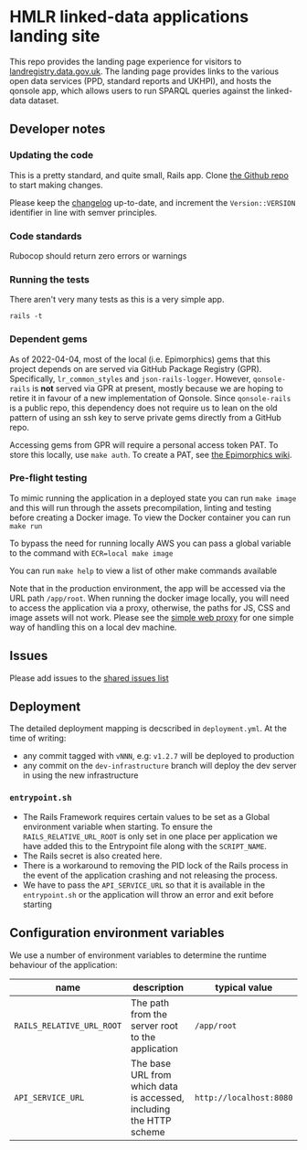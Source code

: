 # HMLR linked-data applications landing site

This repo provides the landing page experience for visitors
to [landregistry.data.gov.uk](http://landregistry.data.gov.uk).
The landing page provides links to the various open data services
(PPD, standard reports and UKHPI), and hosts the qonsole app, which
allows users to run SPARQL queries against the linked-data dataset.

## Developer notes

### Updating the code

This is a pretty standard, and quite small, Rails app. Clone
[the Github repo](https://github.com/epimorphics/lr-landing)
to start making changes.

Please keep the [changelog](CHANGELOG.md) up-to-date, and
increment the `Version::VERSION` identifier in line with
semver principles.

### Code standards

Rubocop should return zero errors or warnings

### Running the tests

There aren't very many tests as this is a very simple app.

    rails -t

### Dependent gems

As of 2022-04-04, most of the local (i.e. Epimorphics) gems that this project
depends on are served via GitHub Package Registry (GPR). Specifically,
`lr_common_styles` and `json-rails-logger`. However, `qonsole-rails` is **not**
served via GPR at present, mostly because we are hoping to retire it in favour
of a new implementation of Qonsole. Since `qonsole-rails` is a public repo,
this dependency does not require us to lean on the old pattern of using an ssh
key to serve private gems directly from a GitHub repo.

Accessing gems from GPR will require a personal access token PAT. To store this
locally, use `make auth`. To create a PAT, see [the Epimorphics
wiki](https://github.com/epimorphics/internal/wiki/Ansible-CICD#creating-a-pat-for-gpr-access).

### Pre-flight testing

To mimic running the application in a deployed state you can run `make image`
and this will run through the assets precompilation, linting and testing before
creating a Docker image. To view the Docker container you can run `make run`

To bypass the need for running locally AWS you can pass a global variable to
the command with `ECR=local make image`

You can run `make help` to view a list of other make commands available

Note that in the production environment, the app will be accessed via the URL
path `/app/root`. When running the docker image locally, you will need to
access the application via a proxy, otherwise, the paths for JS, CSS and image
assets will not work. Please see the [simple web
proxy](https://github.com/epimorphics/simple-web-proxy) for one simple way of
handling this on a local dev machine.

## Issues

Please add issues to the [shared issues list](https://github.com/epimorphics/hmlr-linked-data/issues)

## Deployment

The detailed deployment mapping is decscribed in `deployment.yml`. At the time of
writing:

- any commit tagged with `vNNN`, e.g: `v1.2.7` will be deployed to production
- any commit on the `dev-infrastructure` branch will deploy the dev server in
  using the new infrastructure

### `entrypoint.sh`

- The Rails Framework requires certain values to be set as a Global environment
  variable when starting. To ensure the `RAILS_RELATIVE_URL_ROOT` is only set
  in one place per application we have added this to the Entrypoint file along
  with the `SCRIPT_NAME`.
- The Rails secret is also created here.
- There is a workaround to removing the PID lock of the Rails process in the
  event of the application crashing and not releasing the process.
- We have to pass the `API_SERVICE_URL` so that it is available in the
  `entrypoint.sh` or the application will throw an error and exit before starting

## Configuration environment variables

We use a number of environment variables to determine the runtime behaviour
of the application:

| name                       | description                                                          | typical value                                    |
| -------------------------- | -------------------------------------------------------------------- | ------------------------------------------------ |
| `RAILS_RELATIVE_URL_ROOT`  | The path from the server root to the application                     | `/app/root`                                      |
| `API_SERVICE_URL`          | The base URL from which data is accessed, including the HTTP scheme  | `http://localhost:8080`                          |
